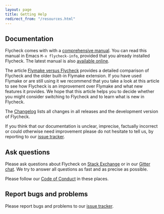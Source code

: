 ```yaml
---
layout: page
title: Getting Help
redirect_from: "/resources.html"
---
```


## Documentation ##

Flycheck comes with with a [comprehensive manual][manual].  You can read this
manual in Emacs `M-x flycheck-info`, provided that you already installed
Flycheck.  The latest manual is also [available online][manual].

The article [Flymake versus Flycheck][1] provides a detailed comparison of
Flycheck and the older built-in Flymake extension.  If you have used Flymake or
are still using it we recommend that you take a look at this article to see how
Flycheck is an improvement over Flymake and what new features it provides.  We
hope that this article helps you to decide whether you might consider switching
to Flycheck and to learn what is new in Flycheck.

The [Changelog]({{site.baseurl}}/changes.html) lists all changes in all releases
and the development version of Flycheck.

If you think that our documentation is unclear, imprecise, factually incorrect
or could otherwise need improvement please do not hesitate to tell us, by
reporting to our [issue tracker][].

[1]: {{site.baseurl}}/flycheck-versus-flymake.html
[manual]: {{site.baseurl}}/manual/latest/index.html

## Ask questions ##

Please ask questions about Flycheck on [Stack Exchange][sx] or in our
[Gitter chat][gitter].  We try to answer all questions as fast and as precise as
possible.

Please follow our [Code of Conduct][coc] in these places.

## Report bugs and problems ##

Please report bugs and problems to our [issue tracker][].

[SX]: https://emacs.stackexchange.com/questions/tagged/flycheck
[gitter]: https://gitter.im/flycheck/flycheck
[coc]: {{site.baseurl}}/conduct.html
[Issue Tracker]: https://github.com/flycheck/flycheck/issues
